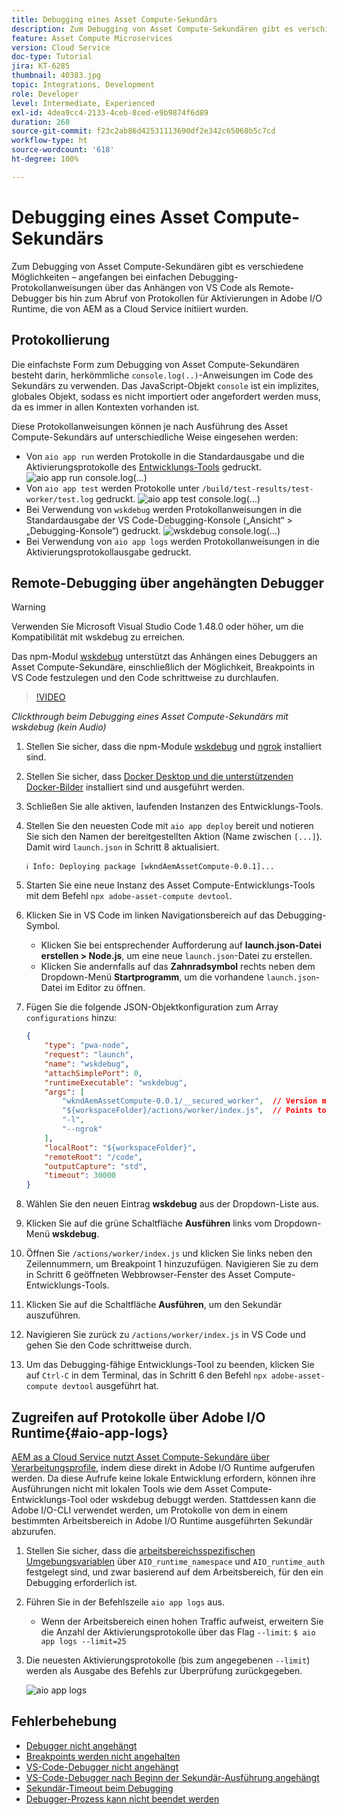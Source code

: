 ```yaml
---
title: Debugging eines Asset Compute-Sekundärs
description: Zum Debugging von Asset Compute-Sekundären gibt es verschiedene Möglichkeiten – angefangen bei einfachen Debugging-Protokollanweisungen über das Anhängen von VS Code als Remote-Debugger bis hin zum Abruf von Protokollen für Aktivierungen in Adobe I/O Runtime, die von AEM as a Cloud Service initiiert wurden.
feature: Asset Compute Microservices
version: Cloud Service
doc-type: Tutorial
jira: KT-6285
thumbnail: 40383.jpg
topic: Integrations, Development
role: Developer
level: Intermediate, Experienced
exl-id: 4dea9cc4-2133-4ceb-8ced-e9b9874f6d89
duration: 268
source-git-commit: f23c2ab86d42531113690df2e342c65060b5c7cd
workflow-type: ht
source-wordcount: '618'
ht-degree: 100%

---
```


# Debugging eines Asset Compute-Sekundärs

Zum Debugging von Asset Compute-Sekundären gibt es verschiedene Möglichkeiten – angefangen bei einfachen Debugging-Protokollanweisungen über das Anhängen von VS Code als Remote-Debugger bis hin zum Abruf von Protokollen für Aktivierungen in Adobe I/O Runtime, die von AEM as a Cloud Service initiiert wurden.

## Protokollierung

Die einfachste Form zum Debugging von Asset Compute-Sekundären besteht darin, herkömmliche `console.log(..)`-Anweisungen im Code des Sekundärs zu verwenden. Das JavaScript-Objekt `console` ist ein implizites, globales Objekt, sodass es nicht importiert oder angefordert werden muss, da es immer in allen Kontexten vorhanden ist.

Diese Protokollanweisungen können je nach Ausführung des Asset Compute-Sekundärs auf unterschiedliche Weise eingesehen werden:

+ Von `aio app run` werden Protokolle in die Standardausgabe und die Aktivierungsprotokolle des [Entwicklungs-Tools](../develop/development-tool.md) gedruckt.
  ![aio app run console.log(…)](./assets/debug/console-log__aio-app-run.png)
+ Von `aio app test` werden Protokolle unter `/build/test-results/test-worker/test.log` gedruckt.
  ![aio app test console.log(…)](./assets/debug/console-log__aio-app-test.png)
+ Bei Verwendung von `wskdebug` werden Protokollanweisungen in die Standardausgabe der VS Code-Debugging-Konsole („Ansicht“ > „Debugging-Konsole“) gedruckt.
  ![wskdebug console.log(…)](./assets/debug/console-log__wskdebug.png)
+ Bei Verwendung von `aio app logs` werden Protokollanweisungen in die Aktivierungsprotokollausgabe gedruckt.

## Remote-Debugging über angehängten Debugger

>[!WARNING]
>
>Verwenden Sie Microsoft Visual Studio Code 1.48.0 oder höher, um die Kompatibilität mit wskdebug zu erreichen. 

Das npm-Modul [wskdebug](https://www.npmjs.com/package/@openwhisk/wskdebug) unterstützt das Anhängen eines Debuggers an Asset Compute-Sekundäre, einschließlich der Möglichkeit, Breakpoints in VS Code festzulegen und den Code schrittweise zu durchlaufen.

>[!VIDEO](https://video.tv.adobe.com/v/40383?quality=12&learn=on)

_Clickthrough beim Debugging eines Asset Compute-Sekundärs mit wskdebug (kein Audio)_

1. Stellen Sie sicher, dass die npm-Module [wskdebug](../set-up/development-environment.md#wskdebug) und [ngrok](../set-up/development-environment.md#ngork) installiert sind.
1. Stellen Sie sicher, dass [Docker Desktop und die unterstützenden Docker-Bilder](../set-up/development-environment.md#docker) installiert sind und ausgeführt werden.
1. Schließen Sie alle aktiven, laufenden Instanzen des Entwicklungs-Tools.
1. Stellen Sie den neuesten Code mit `aio app deploy` bereit und notieren Sie sich den Namen der bereitgestellten Aktion (Name zwischen `[...]`). Damit wird `launch.json` in Schritt 8 aktualisiert.

   ```
   ℹ Info: Deploying package [wkndAemAssetCompute-0.0.1]...
   ```


1. Starten Sie eine neue Instanz des Asset Compute-Entwicklungs-Tools mit dem Befehl `npx adobe-asset-compute devtool`.
1. Klicken Sie in VS Code im linken Navigationsbereich auf das Debugging-Symbol.
   + Klicken Sie bei entsprechender Aufforderung auf __launch.json-Datei erstellen > Node.js__, um eine neue `launch.json`-Datei zu erstellen.
   + Klicken Sie andernfalls auf das __Zahnradsymbol__ rechts neben dem Dropdown-Menü __Startprogramm__, um die vorhandene `launch.json`-Datei im Editor zu öffnen.
1. Fügen Sie die folgende JSON-Objektkonfiguration zum Array `configurations` hinzu:

   ```json
   {
       "type": "pwa-node",
       "request": "launch",
       "name": "wskdebug",
       "attachSimplePort": 0,
       "runtimeExecutable": "wskdebug",
       "args": [
           "wkndAemAssetCompute-0.0.1/__secured_worker",  // Version must match your Asset Compute worker's version
           "${workspaceFolder}/actions/worker/index.js",  // Points to your worker
           "-l",
           "--ngrok"
       ],
       "localRoot": "${workspaceFolder}",
       "remoteRoot": "/code",
       "outputCapture": "std",
       "timeout": 30000
   }
   ```

1. Wählen Sie den neuen Eintrag __wskdebug__ aus der Dropdown-Liste aus.
1. Klicken Sie auf die grüne Schaltfläche __Ausführen__ links vom Dropdown-Menü __wskdebug__.
1. Öffnen Sie `/actions/worker/index.js` und klicken Sie links neben den Zeilennummern, um Breakpoint 1 hinzuzufügen. Navigieren Sie zu dem in Schritt 6 geöffneten Webbrowser-Fenster des Asset Compute-Entwicklungs-Tools.
1. Klicken Sie auf die Schaltfläche __Ausführen__, um den Sekundär auszuführen.
1. Navigieren Sie zurück zu `/actions/worker/index.js` in VS Code und gehen Sie den Code schrittweise durch.
1. Um das Debugging-fähige Entwicklungs-Tool zu beenden, klicken Sie auf `Ctrl-C` in dem Terminal, das in Schritt 6 den Befehl `npx adobe-asset-compute devtool` ausgeführt hat.

## Zugreifen auf Protokolle über Adobe I/O Runtime{#aio-app-logs}

[AEM as a Cloud Service nutzt Asset Compute-Sekundäre über Verarbeitungsprofile](../deploy/processing-profiles.md), indem diese direkt in Adobe I/O Runtime aufgerufen werden. Da diese Aufrufe keine lokale Entwicklung erfordern, können ihre Ausführungen nicht mit lokalen Tools wie dem Asset Compute-Entwicklungs-Tool oder wskdebug debuggt werden. Stattdessen kann die Adobe I/O-CLI verwendet werden, um Protokolle von dem in einem bestimmten Arbeitsbereich in Adobe I/O Runtime ausgeführten Sekundär abzurufen.

1. Stellen Sie sicher, dass die [arbeitsbereichsspezifischen Umgebungsvariablen](../deploy/runtime.md) über `AIO_runtime_namespace` und `AIO_runtime_auth` festgelegt sind, und zwar basierend auf dem Arbeitsbereich, für den ein Debugging erforderlich ist.
1. Führen Sie in der Befehlszeile `aio app logs` aus.
   + Wenn der Arbeitsbereich einen hohen Traffic aufweist, erweitern Sie die Anzahl der Aktivierungsprotokolle über das Flag `--limit`:
     `$ aio app logs --limit=25`
1. Die neuesten Aktivierungsprotokolle (bis zum angegebenen `--limit`) werden als Ausgabe des Befehls zur Überprüfung zurückgegeben.

   ![aio app logs](./assets/debug/aio-app-logs.png)

## Fehlerbehebung

+ [Debugger nicht angehängt](../troubleshooting.md#debugger-does-not-attach)
+ [Breakpoints werden nicht angehalten](../troubleshooting.md#breakpoints-no-pausing)
+ [VS-Code-Debugger nicht angehängt](../troubleshooting.md#vs-code-debugger-not-attached)
+ [VS-Code-Debugger nach Beginn der Sekundär-Ausführung angehängt](../troubleshooting.md#vs-code-debugger-attached-after-worker-execution-began)
+ [Sekundär-Timeout beim Debugging](../troubleshooting.md#worker-times-out-while-debugging)
+ [Debugger-Prozess kann nicht beendet werden](../troubleshooting.md#cannot-terminate-debugger-process)
